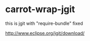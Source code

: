 <!--

    Copyright (C) 2010-2012 Andrei Pozolotin <Andrei.Pozolotin@gmail.com>

    All rights reserved. Licensed under the OSI BSD License.

    http://www.opensource.org/licenses/bsd-license.php

-->
carrot-wrap-jgit
================

this is jgit with "require-bundle" fixed

http://www.eclipse.org/jgit/download/

